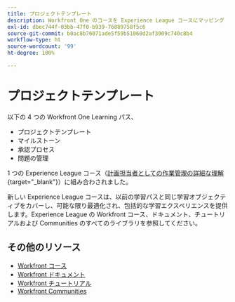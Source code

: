 ```yaml
---
title: プロジェクトテンプレート
description: Workfront One のコースを Experience League コースにマッピング
exl-id: dbec744f-03bb-47f0-b939-76889758f5c6
source-git-commit: b0ac8b76071ade5f59b51060d2af3909c740c8b4
workflow-type: ht
source-wordcount: '99'
ht-degree: 100%

---
```


# プロジェクトテンプレート

以下の 4 つの Workfront One Learning パス、

* プロジェクトテンプレート
* マイルストーン
* 承認プロセス
* 問題の管理

1 つの Experience League コース（[計画担当者としての作業管理の詳細な理解](https://experienceleague.adobe.com/?recommended=Workfront-U-1-2022.3.planners){target="_blank"}）に組み合わされました。

新しい Experience League コースは、以前の学習パスと同じ学習オブジェクティブをカバーし、可能な限り最適化され、包括的な学習エクスペリエンスを提供します。Experience League の Workfront コース、ドキュメント、チュートリアルおよび Communities のすべてのライブラリを参照してください。

## その他のリソース

* [Workfront コース](https://experienceleague.adobe.com/?lang=ja&amp;Solution=Workfront#courses)
* [Workfront ドキュメント](https://experienceleague.adobe.com/docs/workfront.html?lang=ja)
* [Workfront チュートリアル](https://experienceleague.adobe.com/docs/workfront-learn/tutorials-workfront/home.html?lang=ja)
* [Workfront Communities](https://experienceleaguecommunities.adobe.com/t5/workfront/ct-p/workfront?profile.language=ja)
